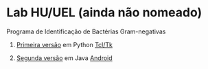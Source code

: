 # Lab HU/UEL (ainda não nomeado)
Programa de Identificação de Bactérias Gram-negativas 

1. [Primeira versão](https://github.com/akirademenech/lab_huel/blob/main/python/) em Python [Tcl/Tk](https://github.com/Akirademenech/lab_huel/blob/main/python/lab.py)  

2. [Segunda versão](https://github.com/akiraDemenech/lab_huel/tree/main/java/) em Java [Android](https://github.com/akiraDemenech/lab_huel/tree/main/java/br/uel/hu/android)